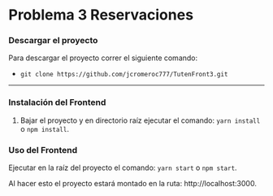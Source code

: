 # Problema 3 Reservaciones

### Descargar el proyecto

Para descargar el proyecto correr el siguiente comando:

* ```git clone https://github.com/jcromeroc777/TutenFront3.git```

---

### Instalación del Frontend

1. Bajar el proyecto y en directorio raíz ejecutar el comando: ```yarn install``` o ```npm install```.

### Uso del Frontend

Ejecutar en la raíz del proyecto el comando: ```yarn start``` o ```npm start```.

Al hacer esto el proyecto estará montado en la ruta: http://localhost:3000.
